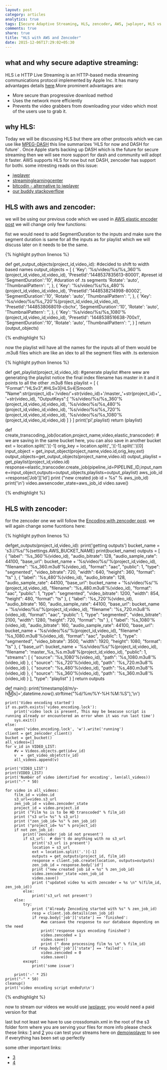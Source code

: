 ```yaml
---
layout: post
category: articles
analytics: true
tags: [Secure Adaptive Streaming, HLS, zencoder, AWS, jwplayer, HLS vs Dash]
comments: true
share: true
title: "HLS with AWS and Zencoder"
date: 2015-12-06T17:29:02+05:30
---
```


what and why secure adaptive streaming:
---------------------------------------
HLS i.e HTTP Live Streaming is an HTTP-based media streaming communications protocol implemented by Apple Inc. It has many advantages details 
[here](https://en.wikipedia.org/wiki/HTTP_Live_Streaming).More prominent advantages are:

* More secure than progressive download method
* Uses the network more efficiently
* Prevents the video grabbers from downloading your video which most of the users use to grab it.

why HLS:
-------
Today we will be discussing HLS but there are other protocols which we can use like [MPEG-DASH](https://en.wikipedia.org/wiki/Dynamic_Adaptive_Streaming_over_HTTP)
this line summarizes 'HLS for now and DASH for future' . Once Apple starts backing up DASH which is the future for secure streaming then we will see more support 
for dash and community will adopt it faster. AWS supports HLS for now but not DASH, zencoder has support for bothi.
some intresting reads on this issue:

* [jwplayer](http://www.jwplayer.com/blog/the-future-of-mobile-video-is-apple-for-now/)
* [streaminglearningcenter](http://www.streaminglearningcenter.com/blogs/dash-vs-hls-request-for-comments.html)
* [bitcodin - alternative to jwplayer](https://www.bitcodin.com/blog/2015/03/mpeg-dash-vs-apple-hls-vs-microsoft-smooth-streaming-vs-adobe-hds/)
* [our buddy stackoverflow](http://stackoverflow.com/questions/15687434/what-is-the-difference-between-hls-and-mpeg-dash)

HLS with aws and zencoder:
-------------------------
we will be using our previous code which we used in [AWS elastic encoder post](http://aameer.github.io/articles/aws-elastic-encoder/)
we will change only few functions:

fist we would need to add SegmentDuration to the inputs and make sure the segment duration is same for all the inputs as for playlist
which we will discuss later on it needs to be the same.

{% highlight python linenos %}

def get_output_objects(project_id,video_id):
    #decided to shift to width based names
    output_objects = [
        {
            'Key': '%s/video/%s/%s_360'%(project_id,video_id,video_id),
            'PresetId':'1448537835613-80001', #preset id
            'SegmentDuration':'10', #duration of .ts segments
            'Rotate': 'auto',
            'ThumbnailPattern': '',
        },
        {
            'Key': '%s/video/%s/%s_480'%(project_id,video_id,video_id),
            'PresetId':'1448538214998-80002',
            'SegmentDuration':'10',
            'Rotate': 'auto',
            'ThumbnailPattern': '',
        },
        {
            'Key': '%s/video/%s/%s_720'%(project_id,video_id,video_id),
            'PresetId':'1448538068019-cbchx',
            'SegmentDuration':'10',
            'Rotate': 'auto',
            'ThumbnailPattern': '',
        },
        {
            'Key': '%s/video/%s/%s_1080'%(project_id,video_id,video_id),
            'PresetId': '1448538516638-700x1',
            'SegmentDuration':'10',
            'Rotate': 'auto',
            'ThumbnailPattern': '',
        }
    ]
    return (output_objects)

{% endhighlight %}

now the playlist will have all the names for the inputs all of them would be .m3u8 files which are like an idex to all the segment files 
with .ts extension

{% highlight python linenos %}

def get_playlist(project_id,video_id):
    #generate playlist
    #here wew are generating the playlist notice the final index filename has master in it and it points to all the other .m3u8 files
    playlist = [
        {
           "Format":"HLSv3",#HLSv3|HLSv4|Smooth
           "Name":str(project_id)+'/video/'+str(video_id)+'/master_'+str(project_id)+'_'+str(video_id),
           "OutputKeys":[
              '%s/video/%s/%s_360'%(project_id,video_id,video_id),
              '%s/video/%s/%s_480'%(project_id,video_id,video_id),
              '%s/video/%s/%s_720'%(project_id,video_id,video_id),
              '%s/video/%s/%s_1080'%(project_id,video_id,video_id)
           ]
        }
    ]
    print('pl',playlist)
    return (playlist)


def create_transcoding_job(location,project_name,video,elastic_transcoder):
    # we are saving in the same bucket here, you can also save in another bucket
    ext = location.split('.')[-1]
    orig_key = location.split('_')[-1].split('.')[0]
    input_object = get_input_object(project_name,video.id,orig_key,ext)
    output_objects=get_output_objects(project_name,video.id)
    output_playlist = get_playlist(project_id,video.id)
    response=elastic_transcoder.create_job(pipeline_id=PIPELINE_ID,input_name=input_object,outputs=output_objects,playlists=output_playlist)
    aws_job_id =response['Job']['Id']
    print ("new created job id = %s" % aws_job_id)
    print('\n')
    video.awsencoder_state=aws_job_id
    video.save()

{% endhighlight %}

HLS with zencoder:
------------------


for the zencoder one we will follow the [Encoding with zencoder post](http://aameer.github.io/articles/encoding-with-zencoder/). we will 
again change some fucntions here:

{% highlight python linenos %}

defget_outputs(project_id,video_id):
    print('getting outputs')
    bucket_name = 's3://%s/'%(settings.AWS_BUCKET_NAME)
    print(bucket_name)
    outputs = [
        {
            "label": '%s_360'%(video_id),
            "audio_bitrate": 128,
            "audio_sample_rate": 44100,
            "base_url": bucket_name + '%s/video/%s/'%(project_id,video_id),
            "filename": '%s_360.m3u8'%(video_id),
            "format": "aac",
            "public": 1,
            "type": "segmented",
            "video_bitrate": 720,
            "width": 640,
            "height": 360,
            "format": "ts"
        },
        {
            "label": '%s_480'%(video_id),
            "audio_bitrate": 128,
            "audio_sample_rate": 44100,
            "base_url": bucket_name + '%s/video/%s/'%(project_id,video_id),
            "filename": '%s_480.m3u8'%(video_id),
            "format": "aac",
            "public": 1,
            "type": "segmented",
            "video_bitrate": 1200,
            "width": 854,
            "height": 480,
            "format": "ts"
        },
        {
            "label": '%s_720'%(video_id),
            "audio_bitrate": 160,
            "audio_sample_rate": 44100,
            "base_url": bucket_name + '%s/video/%s/'%(project_id,video_id),
            "filename": '%s_720.m3u8'%(video_id),
            "format": "aac",
            "public": 1,
            "type": "segmented",
            "video_bitrate": 2100,
            "width": 1280,
            "height": 720,
            "format": "ts"
        },
        {
            "label": '%s_1080'%(video_id),
            "audio_bitrate": 160,
            "audio_sample_rate": 44100,
            "base_url": bucket_name + '%s/video/%s/'%(project_id,video_id),
            "filename": '%s_1080.m3u8'%(video_id),
            "format": "aac",
            "public": 1,
            "type": "segmented",
            "video_bitrate": 3500,
            "width": 1920,
            "height": 1080,
            "format": "ts"
        },
        {
            "base_url": bucket_name + '%s/video/%s/'%(project_id,video_id),
            "filename": 'master_%s_%s.m3u8'%(project_id,video_id),
            "public": 1,
            "streams": [
                {
                    "source": '%s_1080'%(video_id),
                    "path": '%s_1080.m3u8'%(video_id)
                },
                {
                    "source": '%s_720'%(video_id),
                    "path": '%s_720.m3u8'%(video_id)
                },
                {
                    "source": '%s_480'%(video_id),
                    "path": '%s_480.m3u8'%(video_id)
                },
                {
                    "source": '%s_360'%(video_id),
                    "path": '%s_360.m3u8'%(video_id)
                }
            ],
            "type": "playlist"
        }
    ]
    return outputs

def main():
    print('timestamp[d/m/y-h:m:s]=',datetime.now().strftime("%d/%m/%Y-%H:%M:%S"),'\n')

    print('Video encoding started')
    if os.path.exists('video_encoding.lock'):
        print('video lock is present, This may be beacuse script is running already or encountered an error when it was run last time')
        sys.exit()
    else:
        open('video_encoding.lock', 'w').write('running')
    client = get_zencoder_client()
    bucket = get_bucket()
    all_videos=[] 
    for v_id in VIDEO_LIST:
        #v = Videos.objects.get(id=v_id)
        v  =  get_video_objetct(v_id)
        all_videos.append(v)
    
    print('VIDEO_LIST') 
    print(VIDEO_LIST) 
    print('Number of video identified for encoding', len(all_videos))
    print("-" * 50)
    
    for video in all_videos:
        film_id = video.id
        s3_url=video.s3_url
        zen_job_id = video.zencoder_state
        project_id = video.project.id
        print ("Film %s is to be HD transcoded" % film_id)
        print ("s3 url= %s" % s3_url)
        print ("zen_job_id= %s" % zen_job_id)
        print ("project_id= %s" % project_id)
        if not zen_job_id:
            print('zencoder job id not present')
            if s3_url:  # don't do anything with no s3_url
                print('s3_url is present')
                location = s3_url
                ext = location.split('.')[-1]
                outputs = get_outputs(project_id, film_id)
                response = client.job.create(location, outputs=outputs)
                zen_job_id = response.body['id']
                print ("new created job id = %s" % zen_job_id)
                video.zencoder_state =zen_job_id
                video.save()
                print ("updated video %s with zencoder = %s \n" %(film_id, zen_job_id))
            else:
                print('s3_url not present')
        else:
            try:
                print ("Already Zencoding started with %s" % zen_job_id)
                resp = client.job.details(zen_job_id)
                if resp.body['job']['state'] == 'finished':
                    #we cansave the response to our database depending on the need
                    print('response says encoding finished')
                    video.zencoded = 1
                    video.save()
                    print (" done processing film %s \n" % film_id)
                if resp.body['job']['state'] == 'failed':
                    video.zencoded = 0
                    video.save()
            except:
                print('some issue')

        print('-' * 25)
    print("-" * 50)
    cleanup()
    print('video encoding script ended\n\n')

{% endhighlight %}

now to stream our videos we would use [jwplayer](http://www.jwplayer.com/), you would need a paid version for that

last but not least we have to use crossdomain.xml in the root of the s3 folder form where you are serving your files for more info
please check these links: [1](http://www.jwplayer.com/blog/delivering-hls-with-amazon-cloudfront/) and [2](https://support.jwplayer.com/customer/portal/articles/1430218-using-hls-streaming)
you can test your streams here on [demojwplayer](http://demo.jwplayer.com/stream-tester/) to see if everything has been set up perfectly

some other important links:

* [3](http://www.jwplayer.com/blog/encoding-hls-with-amazon-elastic-transcoder/)
* [4](https://support.jwplayer.com/customer/portal/articles/1403679-crossdomain-file-loading)






